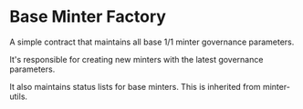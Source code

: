 # Base Minter Factory

A simple contract that maintains all base 1/1 minter governance parameters.

It's responsible for creating new minters with the latest governance parameters.

It also maintains status lists for base minters. This is inherited from minter-utils.
